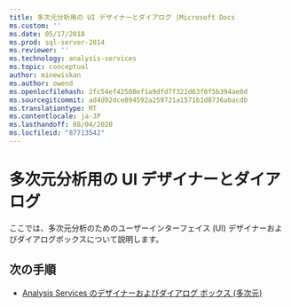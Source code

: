 ```yaml
---
title: 多次元分析用の UI デザイナーとダイアログ |Microsoft Docs
ms.custom: ''
ms.date: 05/17/2018
ms.prod: sql-server-2014
ms.reviewer: ''
ms.technology: analysis-services
ms.topic: conceptual
author: minewiskan
ms.author: owend
ms.openlocfilehash: 2fc54ef42580ef1a9dfd7f322d63f0f5b394ae0d
ms.sourcegitcommit: ad4d92dce894592a259721a1571b1d8736abacdb
ms.translationtype: MT
ms.contentlocale: ja-JP
ms.lasthandoff: 08/04/2020
ms.locfileid: "87713542"
---
```

# <a name="ui-designers-and-dialogs-for-multidimensional-analysis"></a>多次元分析用の UI デザイナーとダイアログ

ここでは、多次元分析のためのユーザーインターフェイス (UI) デザイナーおよびダイアログボックスについて説明します。

## <a name="next-steps"></a>次の手順

- [Analysis Services のデザイナーおよびダイアログ ボックス (多次元)](../analysis-services-designers-and-dialog-boxes-multidimensional-data.md)

